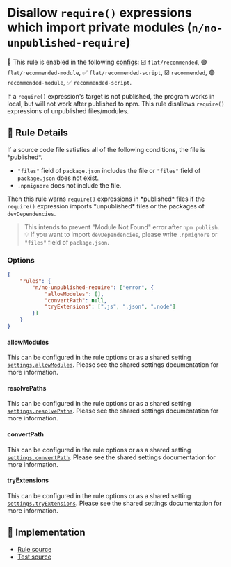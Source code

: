 # Disallow `require()` expressions which import private modules (`n/no-unpublished-require`)

💼 This rule is enabled in the following [configs](https://github.com/eslint-community/eslint-plugin-n#-configs): ☑️ `flat/recommended`, 🟢 `flat/recommended-module`, ✅ `flat/recommended-script`, ☑️ `recommended`, 🟢 `recommended-module`, ✅ `recommended-script`.

<!-- end auto-generated rule header -->

If a `require()` expression's target is not published, the program works in local, but will not work after published to npm.
This rule disallows `require()` expressions of unpublished files/modules.

## 📖 Rule Details

If a source code file satisfies all of the following conditions, the file is \*published\*.

- `"files"` field of `package.json` includes the file or `"files"` field of `package.json` does not exist.
- `.npmignore` does not include the file.

Then this rule warns `require()` expressions in \*published\* files if the `require()` expression imports \*unpublished\* files or the packages of `devDependencies`.

> This intends to prevent "Module Not Found" error after `npm publish`.\
> 💡 If you want to import `devDependencies`, please write `.npmignore` or `"files"` field of `package.json`.

### Options

```json
{
    "rules": {
        "n/no-unpublished-require": ["error", {
            "allowModules": [],
            "convertPath": null,
            "tryExtensions": [".js", ".json", ".node"]
        }]
    }
}
```

#### allowModules

This can be configured in the rule options or as a shared setting [`settings.allowModules`](https://github.com/eslint-community/eslint-plugin-n/tree/master/docs/shared-settings.md#allowmodules).
Please see the shared settings documentation for more information.

#### resolvePaths

This can be configured in the rule options or as a shared setting [`settings.resolvePaths`](https://github.com/eslint-community/eslint-plugin-n/tree/master/docs/shared-settings.md#resolvepaths).
Please see the shared settings documentation for more information.

#### convertPath

This can be configured in the rule options or as a shared setting [`settings.convertPath`](https://github.com/eslint-community/eslint-plugin-n/tree/master/docs/shared-settings.md#convertpath).
Please see the shared settings documentation for more information.

#### tryExtensions

This can be configured in the rule options or as a shared setting [`settings.tryExtensions`](https://github.com/eslint-community/eslint-plugin-n/tree/master/docs/shared-settings.md#tryextensions).
Please see the shared settings documentation for more information.

## 🔎 Implementation

- [Rule source](https://github.com/eslint-community/eslint-plugin-n/tree/master/lib/rules/no-unpublished-require.js)
- [Test source](https://github.com/eslint-community/eslint-plugin-n/tree/master/tests/lib/rules/no-unpublished-require.js)
